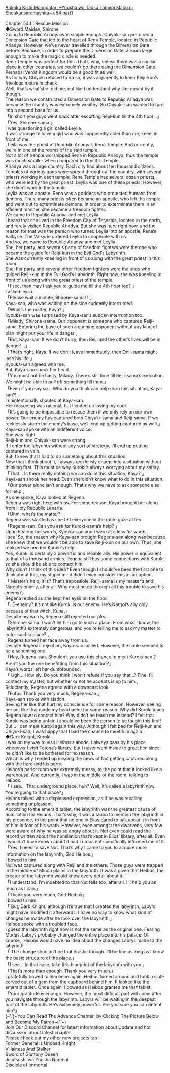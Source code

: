 [Ankoku Kishi Monogatari ~Yuusha wo Taosu Tameni Maou ni Shoukansaremashita~ c54 part1](https://wordexcerpt.com/series/ankoku-kishi-monogatari/chapter-54-1/)
<br/><br/>
Chapter 54.1 : Rescue Mission<br/>
◆Sword Maiden, Shirone<br/>
Going to Republic Ariadya was simple enough. Chiyuki-san prepared a Dimension Gate that led to the heart of Rena Temple, located in Republic Ariadya. However, we’ve never travelled through the Dimension Gate before. Because, in order to prepare the Dimension Gate, a room large enough to make the magic circle is needed.<br/>
Rena Temple was perfect for this. That’s why, unless there was a similar place in other countries, we couldn’t go there using the Dimension Gate. Perhaps, Veros Kingdom would be a good fit as well.<br/>
As for why Chiyuki refused to do so, it was apparently to keep Reiji-kun’s frivolous nature in check.<br/>
Well, that’s what she told me, not like I understand why she meant by it though.<br/>
The reason we constructed a Dimension Gate to Republic Ariadya was because the country was extremely wealthy. So Chiyuki-san wanted to turn into a second base for us.<br/>
「In short,you guys went back after escorting Reiji-kun till the 4th floor…」<br/>
「Yes, Shirone-sama.」<br/>
I was questioning a girl called Leylia.<br/>
It was strange to have a girl who was supposedly older than me, kneel in front of me.<br/>
. Leila was the priest of Republic Ariadya’s Rena Temple. And currently, we’re in one of the rooms of the said temple.<br/>
Not a lot of people worshipped Rena in Republic Ariadya, thus the temple was much smaller when compared to Oudith’s Temple.<br/>
Ariadya was a large country. Each city had about ten thousand citizens. Temples of various gods were spread throughout the country, with several priests working in each temple. Rena Temple had several dozen priests, who were led by the great priest. Leylia was one of these priests. However, she didn’t work in the temple.<br/>
Leylia was an apostle. Rena was a goddess who protected humans from demons. Thus, many priests often became an apostle, who left the temple and went out to exterminate demons. In order to exterminate them in an efficient manner, she became a freedom fighter.<br/>
We came to Republic Ariadya and met Leylia.<br/>
I heard that she lived in the Freedom City of Teseshia, located in the north, and rarely visited Republic Ariadya. But she was here right now, and the reason for that was the person who turned Leylia into an apostle, Rena’s Valkyrie. The Valkyrie ordered Leylia to cooperate with us.<br/>
And so, we came to Republic Ariadya and met Leylia.<br/>
She, her party, and severals party of freedom fighters were the one who became the guide for Reiji-kun in the Evil God’s Labyrinth.<br/>
She was currently kneeling in front of us along with the great priest in this room.<br/>
She, her party and several other freedom fighters were the ones who guided Reiji-kun in the Evil God’s Labyrinth. Right now, she was kneeling in front of us along with the great priest of the temple.<br/>
「I see, then may I ask you to guide me till the 4th floor too? 」<br/>
I asked leylia.<br/>
「Please wait a minute, Shirone-sama! ! 」<br/>
Kaya-san, who was waiting on the side suddenly interrupted.<br/>
「What’s the matter, Kaya? 」<br/>
Kyouka-san was surprised by Kaya-san’s sudden interruption too.<br/>
「Milady, Shirone-sama. Our opponent is someone who captured Reiji-sama. Entering the base of such a cunning opponent without any kind of plan might put your life in danger.」<br/>
「But, Kaya-san! If we don’t hurry, then Reiji and the other’s lives will be in danger!  .」<br/>
「That’s right, Kaya. If we don’t leave immediately, then Onii-sama might lose his life.」<br/>
Kyouka-san agreed with me.<br/>
But, Kaya-san shook her head.<br/>
「You must not be hasty, Milady. There’s still time till Reiji-sama’s execution. We might be able to pull off something till then.」<br/>
「Even if you say so… Who do you think can help us in this situation, Kaya-san?! 」<br/>
I unintentionally shouted at Kaya-san.<br/>
Her reasoning was rational, but I ended up losing my cool.<br/>
「It’s going to be impossible to rescue them if we only rely on our own power. Our enemy has captured both Chiyuki-sama and Reiji-sama. If we recklessly storm the enemy’s base, we’ll end up getting captured as well.」<br/>
Kaya-san spoke with an indifferent voice.<br/>
She was  right.<br/>
Reiji-kun and Chiyuki-san were strong.<br/>
If I enter the labyrinth without any sort of strategy, I’ll end up getting captured in vain.<br/>
But, I knew that I had to do something about this situation.<br/>
Now that I think about it, I always recklessly charge into a situation without thinking first. This must be why Kuroki’s always worrying about my safety.<br/>
「That… Is there really nothing we can do in this situation, Kaya? 」<br/>
Kaya-san shook her head. Even she didn’t know what to do in this situation.<br/>
「Our power alone isn’t enough. That’s why we have to ask someone else for help.」<br/>
As she spoke, Kaya looked at Regena.<br/>
Regena was right here with us. For some reason, Kaya brought her along from Holy Republic Lenaria.<br/>
「Uhm, what’s the matter? 」<br/>
Regena was startled as she felt everyone in the room gaze at her.<br/>
「Regena-san. Can you ask for Kuroki-sama’s help? 」<br/>
Upon hearing her words, Kyouka-san and I were at a loss for words.<br/>
I see. So, the reason why Kaya-san brought Regena-san along was because she knew that we wouldn’t be able to save Reiji-kun on our own. Thus, she realized we needed Kuroki’s help.<br/>
Yes, Kuroki is certainly a powerful and reliable ally. His power is equivalent to that of a thousand armies. Regena still has some connections with Kuroki, so she should be able to contact him.<br/>
Why didn’t I think of this idea? Even though I should’ve been the first one to think about this, my stupid mind didn’t even consider this as an option.<br/>
「 Master’s help, it is? That’s impossible. Reiji-sama is my master’s and Nargol’s enemy, after all. Why must he go through all this trouble to save his enemy?」<br/>
Regena replied as she kept her eyes on the floor.<br/>
「. E-enemy? It’s not like Kuroki is our enemy. He’s Nargol’s ally only because of that witch, Kuna.」<br/>
Despite my words, Regena still rejected our plea.<br/>
「Shirone-sama. I won’t let him go to such a place. From what I know, the labyrinth’s extremely dangerous, and you’re telling me to ask my master to enter such a place? 」<br/>
. Regena turned her face away from us.<br/>
Despite Regena’s rejection, Kaya-san smiled. However, the smile seemed to be a scheming one.<br/>
「Hey, Regena-san. Shouldn’t you use this chance to meet Kuroki-san？Aren’t you the one benefitting from this situation?」<br/>
Kaya’s words left her dumbfounded.<br/>
「 Ugh… How sly. Do you think I won’t refuse if you say that…? Fine. I’ll contact my master, but whether or not he accepts is up to him.」<br/>
Reluctantly, Regena agreed with a downcast look.<br/>
「Fufu~ Thank you very much, Regena-san.」<br/>
Kaya-san spoke with elation.<br/>
Seeing her like that hurt my conscience for some reason. However, seeing her act like that made my heart ache for some reason. Why did Kuroki teach Regena how to contact him? Why didn’t he teach me instead? I felt that Kuroki was being unfair. I should’ve been the person to be taught this first!<br/>
But… I can meet Kuroki again this way. Although I felt bad for Reiji-kun and Chiyuki-san, I was happy that I had the chance to meet him again.<br/>
◆Dark Knight, Kuroki<br/>
I was on my way to visit Heibos’s abode. I always pass by his place whenever I visit Totona’s library, but I never went inside to greet him since he didn’t like to be bothered for no reason.<br/>
Which is why I ended up missing the news of Nut getting captured along with the hero and his party.<br/>
Heibos’s parlor room was extremely messy, to the point that it looked like a warehouse. And currently, I was in the middle of the room, talking to Heibos.<br/>
「 I see… That underground place, huh? Well, it’s called a labyrinth now. You’re going to that place?」<br/>
Heibos talked with a displeased expression, as if he was recalling something unpleasant.<br/>
According to the emerald tablet, the labyrinth was the greatest cause of humiliation for Heibos. That’s why, it was a taboo to mention the labyrinth in his presence, to the point that no one in Elios dared to talk about it in front of him in fear of his wrath. However, even amongst the dwarvens, very few were aware of why he was so angry about it. Not even could read the record written about the humiliation that’s kept in Elios’ library, after all. Even I wouldn’t have known about it had Totona not specifically informed me of it.<br/>
「Yes, I need to save Nut. That’s why I came to you to acquire more information on the labyrinth, God Heibos.」<br/>
I bowed to him.<br/>
Nut was captured along with Reiji and the others. Those guys were trapped in the middle of Minon plains in the labyrinth. It was a given that Heibos, the creator of the labyrinth would know every detail about it.<br/>
「I understand. I’m indebted to that Nut fella too, after all. I’ll help you as much as I can.」<br/>
「Thank you very much, God Heibos」<br/>
I bowed to him.<br/>
「 But, Dark Knight, although it’s true that I created the labyrinth, Labyrs might have modified it afterwards. I have no way to know what kind of changes he made after he took over the labyrinth.」<br/>
Heibos spoke with a troubled face.<br/>
I guess the labyrinth right now is not the same as the original one. Fearing Modes, Labrys probably changed the entire place into his palace. Of course,  Heibos would have no idea about the changes Labrys made to the labyrinth.<br/>
「 The change shouldn’t be that drastic though. I’ll be fine as long as I know the basic structure of the place.」<br/>
「I see… In that case, take this blueprint of the labyrinth with you.」<br/>
「That’s more than enough. Thank you very much.」<br/>
I gratefully bowed to him once again. Heibos turned around and took a slate carved out of a gem from the cupboard behind him. It looked like the emerald tablet. Once again, I bowed as Heibos granted me that tablet.<br/>
「Your gratitude is enough. However, the most difficult part will come after you navigate through the labyrinth. Labyrs will be waiting in the deepest part of the labyrinth. He’s extremely powerful. Are you sure you can defeat him?」<br/>
(~’.’)~You Can Read The Advance Chapter  by Clicking The Picture Below and Become My Patron~(‘.’~)<br/>
Join Our Discord Channel for latest information about Update and hot discussion about latest chapter<br/>
Please check out my other new projects too :<br/>
Former General is Undead Knight<br/>
Villainess And Stalker<br/>
Sword of Gluttony Queen<br/>
Jujutsushi wa Yuusha Narenai<br/>
Disciple of Immortal<br/>
